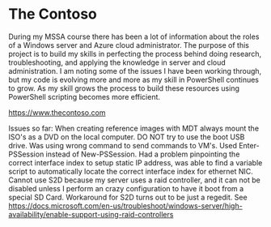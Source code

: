 # The Contoso
During my MSSA course there has been a lot of information about the roles of a Windows server and Azure cloud administrator.  The purpose of this project is to build my skills in perfecting the process behind doing research, troubleshooting, and applying the knowledge in server and cloud administration.  I am noting some of the issues I have been working through, but my code is evolving more and more as my skill in PowerShell continues to grow.  As my skill grows the process to build these resources using PowerShell scripting becomes more efficient.

https://www.thecontoso.com

Issues so far:
When creating reference images with MDT always mount the ISO's as a DVD on the local computer.  DO NOT try to use the boot USB drive.
Was using wrong command to send commands to VM's.  Used Enter-PSSession instead of New-PSSession.
Had a problem pinpointing the correct interface index to setup static IP address, was able to find a variable script to automatically locate the correct interface index for ethernet NIC.
Cannot use S2D because my server uses a raid controller, and it can not be disabled unless I perform an crazy configuration to have it boot from a special SD Card.
Workaround for S2D turns out to be just a regedit.  See https://docs.microsoft.com/en-us/troubleshoot/windows-server/high-availability/enable-support-using-raid-controllers

